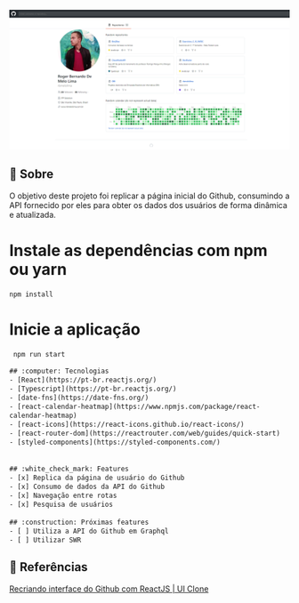 ![Página inicial da aplicação](./docs/page.png)

## :page_facing_up: Sobre
O objetivo deste projeto foi replicar a página inicial do Github, consumindo a API fornecido por eles para obter os dados dos usuários de forma dinâmica e atualizada.

# Instale as dependências com npm ou yarn
```
npm install
```
# Inicie a aplicação
```
 npm run start
```
```
## :computer: Tecnologias
- [React](https://pt-br.reactjs.org/)
- [Typescript](https://pt-br.reactjs.org/)
- [date-fns](https://date-fns.org/)
- [react-calendar-heatmap](https://www.npmjs.com/package/react-calendar-heatmap)
- [react-icons](https://react-icons.github.io/react-icons/)
- [react-router-dom](https://reactrouter.com/web/guides/quick-start)
- [styled-components](https://styled-components.com/)


## :white_check_mark: Features
- [x] Replica da página de usuário do Github
- [x] Consumo de dados da API do Github
- [x] Navegação entre rotas
- [x] Pesquisa de usuários

## :construction: Próximas features
- [ ] Utiliza a API do Github em Graphql
- [ ] Utilizar SWR
 ```
## :link: Referências
[Recriando interface do Github com ReactJS | UI Clone](https://www.youtube.com/watch?v=iLEbGQXsg3k)